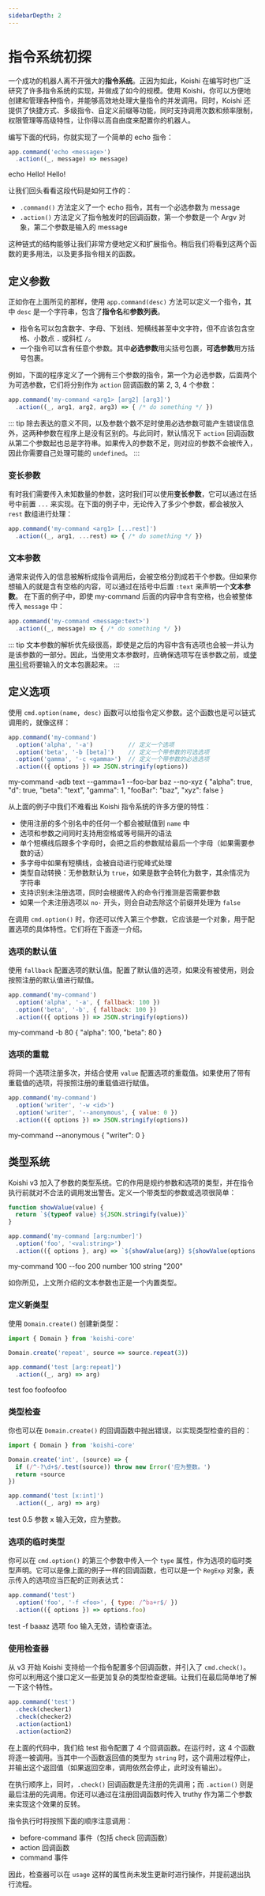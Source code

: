 ```yaml
---
sidebarDepth: 2
---
```


# 指令系统初探

一个成功的机器人离不开强大的**指令系统**。正因为如此，Koishi 在编写时也广泛研究了许多指令系统的实现，并做成了如今的规模。使用 Koishi，你可以方便地创建和管理各种指令，并能够高效地处理大量指令的并发调用。同时，Koishi 还提供了快捷方式、多级指令、自定义前缀等功能，同时支持调用次数和频率限制，权限管理等高级特性，让你得以高自由度来配置你的机器人。

编写下面的代码，你就实现了一个简单的 echo 指令：

```js
app.command('echo <message>')
  .action((_, message) => message)
```

<panel-view title="聊天记录">
<chat-message nickname="Alice" color="#cc0066">echo Hello!</chat-message>
<chat-message nickname="Koishi" avatar="/koishi.png">Hello!</chat-message>
</panel-view>

让我们回头看看这段代码是如何工作的：

- `.command()` 方法定义了一个 echo 指令，其有一个必选参数为 message
- `.action()` 方法定义了指令触发时的回调函数，第一个参数是一个 Argv 对象，第二个参数是输入的 message

这种链式的结构能够让我们非常方便地定义和扩展指令。稍后我们将看到这两个函数的更多用法，以及更多指令相关的函数。

## 定义参数

正如你在上面所见的那样，使用 `app.command(desc)` 方法可以定义一个指令，其中 `desc` 是一个字符串，包含了**指令名**和**参数列表**。

- 指令名可以包含数字、字母、下划线、短横线甚至中文字符，但不应该包含空格、小数点 `.` 或斜杠 `/`。
- 一个指令可以含有任意个参数。其中**必选参数**用尖括号包裹，**可选参数**用方括号包裹。

例如，下面的程序定义了一个拥有三个参数的指令，第一个为必选参数，后面两个为可选参数，它们将分别作为 `action` 回调函数的第 2, 3, 4 个参数：

```js
app.command('my-command <arg1> [arg2] [arg3]')
  .action((_, arg1, arg2, arg3) => { /* do something */ })
```

::: tip
除去表达的意义不同，以及参数个数不足时使用必选参数可能产生错误信息外，这两种参数在程序上是没有区别的。与此同时，默认情况下 `action` 回调函数从第二个参数起也总是字符串。如果传入的参数不足，则对应的参数不会被传入，因此你需要自己处理可能的 `undefined`。
:::

### 变长参数

有时我们需要传入未知数量的参数，这时我们可以使用**变长参数**，它可以通过在括号中前置 `...` 来实现。在下面的例子中，无论传入了多少个参数，都会被放入 `rest` 数组进行处理：

```js
app.command('my-command <arg1> [...rest]')
  .action((_, arg1, ...rest) => { /* do something */ })
```

### 文本参数

通常来说传入的信息被解析成指令调用后，会被空格分割成若干个参数。但如果你想输入的就是含有空格的内容，可以通过在括号中后置 `:text` 来声明一个**文本参数**。
在下面的例子中，即使 my-command 后面的内容中含有空格，也会被整体传入 `message` 中：

```js
app.command('my-command <message:text>')
  .action((_, message) => { /* do something */ })
```

::: tip
文本参数的解析优先级很高，即使是之后的内容中含有选项也会被一并认为是该参数的一部分。因此，当使用文本参数时，应确保选项写在该参数之前，或[使用引号](#使用引号)将要输入的文本包裹起来。
:::

## 定义选项

使用 `cmd.option(name, desc)` 函数可以给指令定义参数。这个函数也是可以链式调用的，就像这样：

```js
app.command('my-command')
  .option('alpha', '-a')          // 定义一个选项
  .option('beta', '-b [beta]')    // 定义一个带参数的可选选项
  .option('gamma', '-c <gamma>')  // 定义一个带参数的必选选项
  .action(({ options }) => JSON.stringify(options))
```

<panel-view title="聊天记录">
<chat-message nickname="Alice" color="#cc0066">my-command -adb text --gamma=1 --foo-bar baz --no-xyz</chat-message>
<chat-message nickname="Koishi" avatar="/koishi.png">{ "alpha": true, "d": true, "beta": "text", "gamma": 1, "fooBar": "baz", "xyz": false }</chat-message>
</panel-view>

从上面的例子中我们不难看出 Koishi 指令系统的许多方便的特性：

- 使用注册的多个别名中的任何一个都会被赋值到 `name` 中
- 选项和参数之间同时支持用空格或等号隔开的语法
- 单个短横线后跟多个字母时，会把之后的参数赋给最后一个字母（如果需要参数的话）
- 多字母中如果有短横线，会被自动进行驼峰式处理
- 类型自动转换：无参数默认为 `true`，如果是数字会转化为数字，其余情况为字符串
- 支持识别未注册选项，同时会根据传入的命令行推测是否需要参数
- 如果一个未注册选项以 `no-` 开头，则会自动去除这个前缀并处理为 `false`

在调用 `cmd.option()` 时，你还可以传入第三个参数，它应该是一个对象，用于配置选项的具体特性。它们将在下面逐一介绍。

### 选项的默认值

使用 `fallback` 配置选项的默认值。配置了默认值的选项，如果没有被使用，则会按照注册的默认值进行赋值。

```js
app.command('my-command')
  .option('alpha', '-a', { fallback: 100 })
  .option('beta', '-b', { fallback: 100 })
  .action(({ options }) => JSON.stringify(options))
```

<panel-view title="聊天记录">
<chat-message nickname="Alice" color="#cc0066">my-command -b 80</chat-message>
<chat-message nickname="Koishi" avatar="/koishi.png">{ "alpha": 100, "beta": 80 }</chat-message>
</panel-view>

### 选项的重载

将同一个选项注册多次，并结合使用 `value` 配置选项的重载值。如果使用了带有重载值的选项，将按照注册的重载值进行赋值。

```js
app.command('my-command')
  .option('writer', '-w <id>')
  .option('writer', '--anonymous', { value: 0 })
  .action(({ options }) => JSON.stringify(options))
```

<panel-view title="聊天记录">
<chat-message nickname="Alice" color="#cc0066">my-command --anonymous</chat-message>
<chat-message nickname="Koishi" avatar="/koishi.png">{ "writer": 0 }</chat-message>
</panel-view>

## 类型系统

Koishi v3 加入了参数的类型系统。它的作用是规约参数和选项的类型，并在指令执行前就对不合法的调用发出警告。定义一个带类型的参数或选项很简单：

```js
function showValue(value) {
  return `${typeof value} ${JSON.stringify(value)}`
}

app.command('my-command [arg:number]')
  .option('foo', '<val:string>')
  .action(({ options }, arg) => `${showValue(arg)} ${showValue(options.foo)}`)
```

<panel-view title="聊天记录">
<chat-message nickname="Alice" color="#cc0066">my-command 100 --foo 200</chat-message>
<chat-message nickname="Koishi" avatar="/koishi.png">number 100 string "200"</chat-message>
</panel-view>

如你所见，上文所介绍的文本参数也正是一个内置类型。

### 定义新类型

使用 `Domain.create()` 创建新类型：

```js
import { Domain } from 'koishi-core'

Domain.create('repeat', source => source.repeat(3))

app.command('test [arg:repeat]')
  .action((_, arg) => arg)
```

<panel-view title="聊天记录">
<chat-message nickname="Alice" color="#cc0066">test foo</chat-message>
<chat-message nickname="Koishi" avatar="/koishi.png">foofoofoo</chat-message>
</panel-view>

### 类型检查

你也可以在 `Domain.create()` 的回调函数中抛出错误，以实现类型检查的目的：

```js
import { Domain } from 'koishi-core'

Domain.create('int', (source) => {
  if (/^-?\d+$/.test(source)) throw new Error('应为整数。')
  return +source
})

app.command('test [x:int]')
  .action((_, arg) => arg)
```

<panel-view title="聊天记录">
<chat-message nickname="Alice" color="#cc0066">test 0.5</chat-message>
<chat-message nickname="Koishi" avatar="/koishi.png">参数 x 输入无效，应为整数。</chat-message>
</panel-view>

### 选项的临时类型

你可以在 `cmd.option()` 的第三个参数中传入一个 `type` 属性，作为选项的临时类型声明。它可以是像上面的例子一样的回调函数，也可以是一个 `RegExp` 对象，表示传入的选项应当匹配的正则表达式：

```js
app.command('test')
  .option('foo', '-f <foo>', { type: /^ba+r$/ })
  .action(({ options }) => options.foo)
```

<panel-view title="聊天记录">
<chat-message nickname="Alice" color="#cc0066">test -f baaaz</chat-message>
<chat-message nickname="Koishi" avatar="/koishi.png">选项 foo 输入无效，请检查语法。</chat-message>
</panel-view>

### 使用检查器

从 v3 开始 Koishi 支持给一个指令配置多个回调函数，并引入了 `cmd.check()`。你可以利用这个接口定义一些更加复杂的类型检查逻辑。让我们在最后简单地了解一下这个特性。

```js
app.command('test')
  .check(checker1)
  .check(checker2)
  .action(action1)
  .action(action2)
```

在上面的代码中，我们给 test 指令配置了 4 个回调函数。在运行时，这 4 个函数将逐一被调用。当其中一个函数返回值的类型为 `string` 时，这个调用过程停止，并输出这个返回值（如果返回空串，调用依然会停止，此时没有输出）。

在执行顺序上，同时，`.check()` 回调函数是先注册的先调用；而 `.action()` 则是最后注册的先调用。你还可以通过在注册回调函数时传入 truthy 作为第二个参数来实现这个效果的反转。

指令执行时将按照下面的顺序注意调用：

- before-command 事件（包括 check 回调函数）
- action 回调函数
- command 事件

因此，检查器可以在 `usage` 这样的属性尚未发生更新时进行操作，并提前退出执行流程。

